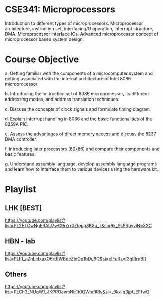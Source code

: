 # CSE341: Microprocessors
Introduction to different types of microprocessors. Microprocessor architecture, instruction set, interfacing/O operation, interrupt structure, DMA. Microprocessor interface ICs. Advanced microprocessor concept of microprocessor based system design.

# Course Objective
a. Getting familiar with the components of a microcomputer system and getting associated with the internal architecture of Intel 8086 microprocessor.

b. Introducing the instruction set of 8086 microprocessor, its different addressing modes, and address translation techniques.

c. Discuss the concepts of clock signals and formulate timing diagram.

d. Explain interrupt handling in 8086 and the basic functionalities of the 8259A PIC.

e. Assess the advantages of direct memory access and discuss the 8237 DMA controller.

f. Introducing later processors (80x86) and compare their components and basic features.

g. Understand assembly language, develop assembly language programs and learn how to interface them to various devices using the hardware kit.

# Playlist

## LHK [**BEST**]
https://youtube.com/playlist?list=PL2ETCwNgERAIJ7wC9rZrr0ZIppg8K8u_T&si=9k_SsPRuyviN5XXC

## HBN - lab
https://youtube.com/playlist?list=PLh1_aZhLeIxuxO6rtPWBpeZlnOq1bDo9Q&si=cIFuRzyf3glRrnBR

## Others
https://youtube.com/playlist?list=PLCh3_NUqW7_JKPROcvmNlr1t0QWmflRIy&si=_9kk-q3jpf_EFfwQ
